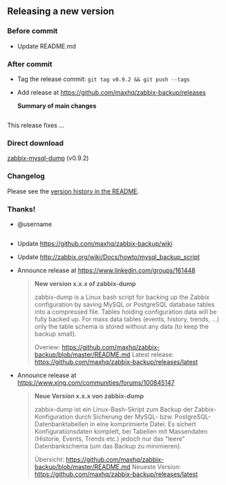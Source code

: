 ## Releasing a new version

### Before commit

* Update README.md

### After commit

* Tag the release commit: `git tag v0.9.2 && git push --tags`
* Add release at https://github.com/maxhq/zabbix-backup/releases

  **Summary of main changes**

  ```
This release fixes ...

### Direct download

[zabbix-mysql-dump](https://raw.githubusercontent.com/maxhq/zabbix-backup/v0.9.2/zabbix-dump) (v0.9.2)

### Changelog

Please see the [version history in the README](https://github.com/maxhq/zabbix-backup/blob/v0.9.2/README.md#version-history).

### Thanks!
- @username
  ```

* Update https://github.com/maxhq/zabbix-backup/wiki
* Update http://zabbix.org/wiki/Docs/howto/mysql_backup_script
* Announce release at https://www.linkedin.com/groups/161448

  > **New version x.x.x of zabbix-dump**
  >
  > zabbix-dump is a Linux bash script for backing up the Zabbix configuration by saving MySQL or PostgreSQL database tables into a compressed file.
  > Tables holding configuration data will be fully backed up. For mass data tables (events, history, trends, ...) only the table schema is stored without any data (to keep the backup small).
  >
  > Overiew: https://github.com/maxhq/zabbix-backup/blob/master/README.md
  > Latest release: https://github.com/maxhq/zabbix-backup/releases/latest

* Announce release at https://www.xing.com/communities/forums/100845147

  > **Neue Version x.x.x von zabbix-dump**
  >
  > zabbix-dump ist ein Linux-Bash-Skript zum Backup der Zabbix-Konfiguration durch Sicherung der MySQL- bzw. PostgreSQL-Datenbanktabellen in eine komprimierte Datei.
  > Es sichert Konfigurationsdaten komplett, bei Tabellen mit Massendaten (Historie, Events, Trends etc.) jedoch nur das "leere" Datenbankschema (um das Backup zu minimieren).
  >
  > Übersicht: https://github.com/maxhq/zabbix-backup/blob/master/README.md
  > Neueste Version: https://github.com/maxhq/zabbix-backup/releases/latest
